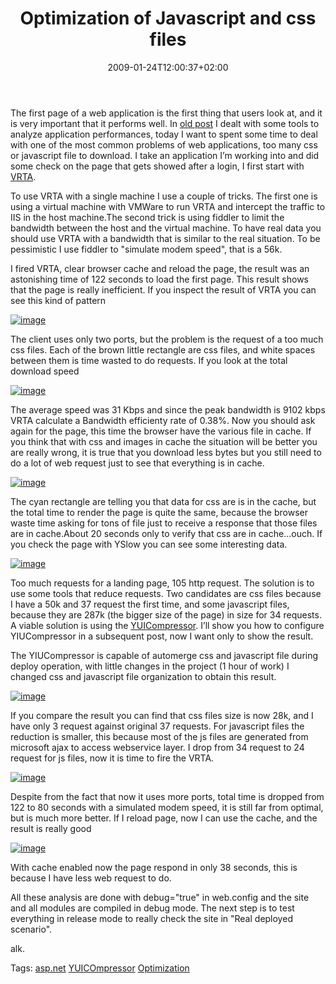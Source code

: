 ﻿---
title: "Optimization of Javascript and css files"
description: ""
date: 2009-01-24T12:00:37+02:00
draft: false
tags: [ASPNET]
categories: [ASPNET]
---
The first page of a web application is the first thing that users look at, and it is very important that it performs well. In [old post](http://www.codewrecks.com/blog/index.php/2009/01/09/optimize-aspnet-web-application/) I dealt with some tools to analyze application performances, today I want to spent some time to deal with one of the most common problems of web applications, too many css or javascript file to download. I take an application I’m working into and did some check on the page that gets showed after a login, I first start with [VRTA](http://www.microsoft.com/downloads/details.aspx?FamilyID=119F3477-DCED-41E3-A0E7-D8B5CAE893A3&amp;displaylang=en).

To use VRTA with a single machine I use a couple of tricks. The first one is using a virtual machine with VMWare to run VRTA and intercept the traffic to IIS in the host machine.The second trick is using fiddler to limit the bandwidth between the host and the virtual machine. To have real data you should use VRTA with a bandwidth that is similar to the real situation. To be pessimistic I use fiddler to "simulate modem speed", that is a 56k.

I fired VRTA, clear browser cache and reload the page, the result was an astonishing time of 122 seconds to load the first page. This result shows that the page is really inefficient. If you inspect the result of VRTA you can see this kind of pattern

[![image](https://www.codewrecks.com/blog/wp-content/uploads/2009/01/image-thumb11.png)](https://www.codewrecks.com/blog/wp-content/uploads/2009/01/image11.png)

The client uses only two ports, but the problem is the request of a too much css files. Each of the brown little rectangle are css files, and white spaces between them is time wasted to do requests. If you look at the total download speed

[![image](https://www.codewrecks.com/blog/wp-content/uploads/2009/01/image-thumb12.png)](https://www.codewrecks.com/blog/wp-content/uploads/2009/01/image12.png)

The average speed was 31 Kbps and since the peak bandwidth is 9102 kbps VRTA calculate a Bandwidth efficienty rate of 0.38%. Now you should ask again for the page, this time the browser have the various file in cache. If you think that with css and images in cache the situation will be better you are really wrong, it is true that you download less bytes but you still need to do a lot of web request just to see that everything is in cache.

[![image](https://www.codewrecks.com/blog/wp-content/uploads/2009/01/image-thumb13.png)](https://www.codewrecks.com/blog/wp-content/uploads/2009/01/image13.png)

The cyan rectangle are telling you that data for css are is in the cache, but the total time to render the page is quite the same, because the browser waste time asking for tons of file just to receive a response that those files are in cache.About 20 seconds only to verify that css are in cache…ouch. If you check the page with YSlow you can see some interesting data.

[![image](https://www.codewrecks.com/blog/wp-content/uploads/2009/01/image-thumb14.png)](https://www.codewrecks.com/blog/wp-content/uploads/2009/01/image14.png)

Too much requests for a landing page, 105 http request. The solution is to use some tools that reduce requests. Two candidates are css files because I have a 50k and 37 request the first time, and some javascript files, because they are 287k (the bigger size of the page) in size for 34 requests. A viable solution is using the [YUICompressor](http://www.codeplex.com/YUICompressor). I’ll show you how to configure YIUCompressor in a subsequent post, now I want only to show the result.

The YIUCompressor is capable of automerge css and javascript file during deploy operation, with little changes in the project (1 hour of work) I changed css and javascript file organization to obtain this result.

[![image](https://www.codewrecks.com/blog/wp-content/uploads/2009/02/image-thumb.png)](https://www.codewrecks.com/blog/wp-content/uploads/2009/02/image.png)

If you compare the result you can find that css files size is now 28k, and I have only 3 request against original 37 requests. For javascript files the reduction is smaller, this because most of the js files are generated from microsoft ajax to access webservice layer. I drop from 34 request to 24 request for js files, now it is time to fire the VRTA.

[![image](https://www.codewrecks.com/blog/wp-content/uploads/2009/02/image-thumb1.png)](https://www.codewrecks.com/blog/wp-content/uploads/2009/02/image1.png)

Despite from the fact that now it uses more ports, total time is dropped from 122 to 80 seconds with a simulated modem speed, it is still far from optimal, but is much more better. If I reload page, now I can use the cache, and the result is really good

[![image](https://www.codewrecks.com/blog/wp-content/uploads/2009/02/image-thumb2.png)](https://www.codewrecks.com/blog/wp-content/uploads/2009/02/image2.png)

With cache enabled now the page respond in only 38 seconds, this is because I have less web request to do.

All these analysis are done with debug="true" in web.config and the site and all modules are compiled in debug mode. The next step is to test everything in release mode to really check the site in "Real deployed scenario".

alk.

Tags: [asp.net](http://technorati.com/tag/asp.net) [YUICOmpressor](http://technorati.com/tag/YUICOmpressor) [Optimization](http://technorati.com/tag/Optimization)
